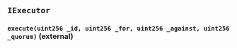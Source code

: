 ## `IExecutor`






### `execute(uint256 _id, uint256 _for, uint256 _against, uint256 _quorum)` (external)







